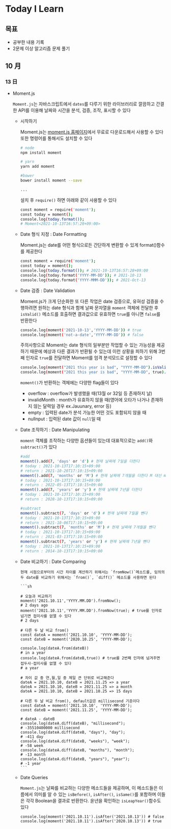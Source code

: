 # Today I Learn

## 목표

- 공부한 내용 기록
- 2문제 이상 알고리즘 문제 풀기

## 10 月

### 13 日

- Moment.js

  `Moment.js`는 자바스크립트에서 `dates`를 다루기 위한 라이브러리로 깔끔하고 간결한 API를 이용해 날짜와 시간을 분석, 검증, 조작, 표시할 수 있다

  - 시작하기

    Moment.js는 [moment.js 홈페이지](https://momentjs.com/)에서 무료로 다운로드해서 사용할 수 있다 또한 명령어를 통해서도 설치할 수 있다

    ```sh
    # node
    npm install moment

    # yarn
    yarn add moment

    #bower
    bower install moment --save

    ...
    ```

    설치 후 `require()` 하면 아래와 같이 사용할 수 있다

    ```sh
    const moment = require('moment');
    const today = moment();
    console.log(today.format());
    # Moment<2021-10-13T16:57:28+09:00>
    ```

  - Date 형식 지정 : Date Formatting

    Moment.js는 date를 어떤 형식으로든 간단하게 변환할 수 있게 format()함수를 제공한다

    ```sh
    const moment = require('moment');
    const today = moment();
    console.log(today.format()); # 2021-10-13T16:57:28+09:00
    console.log(today.format('YYYY-MM-DD')); # 2021-10-13
    console.log(today.format('YYYY-MMM-DD')); # 2021-Oct-13
    ```

  - Date 검증 : Date Validation

    Moment.js가 크게 단순화한 또 다른 작업은 date 검증으로, 유혀성 검증을 수행하려면 원하는 date 형식과 함께 날짜 문자열을 `moment` 객체에 전달한 후 `isValid()` 메소드를 호출하면 결과값으로 유효하면 `true`를 아니면 `false`를 반환한다

    ```sh
    console.log(moment('2021-10-13','YYYY-MM-DD')) # true
    console.log(moment('not-a-date','YYYY-MM-DD')) # false
    ```

    주의사항으로 Moment는 date 형식의 일부분만 작업할 수 있는 가능성을 제공하기 때문에 예상과 다른 결과가 반환될 수 있는데 이런 상황을 피하기 위해 3번째 인자로 `true`를 전달하면 Moment를 엄격 분석모드로 설정할 수 있다

    ```sh
    console.log(moment("2021 this year is bad", "YYYY-MM-DD").isValid()) # true
    console.log(moment("2021 this year is bad", "YYYY-MM-DD", true).isValid()) # false
    ```

    `moment()`가 반환하는 객체에는 다양한 flag들이 있다

    - overflow : overflow가 발생했을 때(13월 or 32일 등 존재하지 날)
    - invalidMonth : month가 유효하지 않을 때(영어에 오타가 나거나 존재하지 않는 달력일 경우 ex.Jauunary, error 등)
    - empty : 입력된 date가 분석 가능한 어떤 것도 포함되지 않을 때
    - nullnput : 입력된 date 값이 `null`일 때

  - Date 조작하기 : Date Manipulating

    `moment` 객체를 조작하는 다양한 옵션들이 있는데 대표적으로는 `add()`와 `subtract()`가 있다

    ```sh
    #add
    moment().add(7, 'days' or 'd') # 현재 날짜에 7일을 더한다
    # today : 2021-10-13T17:10:15+09:00
    # return : 2021-10-20T17:10:15+09:00
    moment().add(7, 'months' or 'M') # 현재 날짜에 7개월을 더한다 M 대신 m을 쓰면 분이 더해진다
    # today : 2021-10-13T17:10:15+09:00
    # return : 2022-05-13T17:10:15+09:00
    moment().add(7, 'years' or 'y') # 현재 날짜에 7년을 더한다
    # today : 2021-10-13T17:10:15+09:00
    # return : 2028-10-13T17:10:15+09:00

    #subtract
    moment().subtract(7, 'days' or 'd') # 현재 날짜에 7일을 뺀다
    # today : 2021-10-13T17:10:15+09:00
    # return : 2021-10-06T17:10:15+09:00
    moment().subtract(7, 'months' or 'M') # 현재 날짜에 7개월을 뺀다
    # today : 2021-10-13T17:10:15+09:00
    # return : 2021-03-13T17:10:15+09:00
    moment().subtract(7, 'years' or 'y') # 현재 날짜에 7년을 뺀다
    # today : 2021-10-13T17:10:15+09:00
    # return : 2014-10-13T17:10:15+09:00
    ```

  - Date 비교하기 : Date Comparing

        현재 시점으로부터의 시간 차이를 계산하기 위해서는 `fromNow()`메소드를, 임의의 두 date를 비교하기 위해서는 `from()`, `diff()` 메소드를 사용하면 된다

        ```sh

        # 오늘과 비교하기
        moment('2021.10.11','YYYY.MM.DD').fromNow();
        # 2 days ago
        moment('2021.10.11','YYYY.MM.DD').fromNow(true); # true를 인자로 넘기면 접미사를 없앨 수 있다
        # 2 days

        # 다른 두 날 비교 from()
        const dateA = moment('2021.10.10', 'YYYY-MM-DD');
        const dateB = moment('2020.10.25', 'YYYY-MM-DD');

        console.log(dateA.from(dateB))
        # in a year
        console.log(dateA.from(dateB,true)) # true를 2번째 인자에 넘겨주면 접두사·접미사를 없앨 수 있다
        # a year

        # 차이 값 중 연,월,일 중 제일 큰 단위로 비교해준다
        dateA = 2021.10.10, dateB = 2021.11.25 => a year
        dateA = 2021.10.10, dateB = 2021.11.25 => a month
        dateA = 2021.10.10, dateB = 2021.10.25 => 15 days

        # 다른 두 날 비교 from(), default값은 millisecond 기준이다
        const dateA = moment('2021.10.10', 'YYYY-MM-DD');
        const dateB = moment('2021.11.25', 'YYYY-MM-DD');

        # dateA - dateB
        console.log(dateA.diff(dateB), "millisecond");
        # -35510400000 millisecond
        console.log(dateA.diff(dateB, "days"), "day");
        # -411 day
        console.log(dateA.diff(dateB, "weeks"), "week");
        # -58 week
        console.log(dateA.diff(dateB, "months"), "month");
        # -13 month
        console.log(dateA.diff(dateB, "years"), "year");
        # -1 year
        ```

  - Date Queries

    `Moment.js`는 날짜를 비교하는 다양한 메소드들을 제공하며, 이 메소드들은 이름에서 의미를 알 수 있는 `isBefore()`, `isAfter()`, `isSame()`를 포함하며 이들은 각각 Boolean을 결과로 반환한다. 윤년을 확인하는 `isLeapYear()`함수도 있다

    ```
    console.log(moment('2021.10.11').isAfter('2021.10.13')) # false
    console.log(moment('2021.10.11').isAfter('2020.10.13')) # true
    ```
